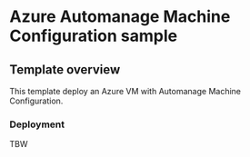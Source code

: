 # Azure Automanage Machine Configuration sample

## Template overview

This template deploy an Azure VM with Automanage Machine Configuration.

### Deployment

TBW
